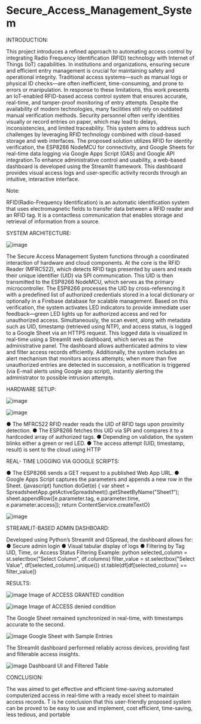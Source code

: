# Secure_Access_Management_System

INTRODUCTION:

This project introduces a refined approach to automating access control by integrating Radio Frequency Identification (RFID) technology with Internet of Things (IoT) capabilities. In institutions and organizations, ensuring secure and efficient entry management is crucial for maintaining safety and operational integrity. Traditional access systems—such as manual logs or physical ID checks—are often inefficient, time-consuming, and prone to errors or manipulation. In response to these limitations, this work presents an IoT-enabled RFID-based access control system that ensures accurate, real-time, and tamper-proof monitoring of entry attempts. Despite the availability of modern technologies, many facilities still rely on outdated manual verification methods. Security personnel often verify identities visually or record entries on paper, which may lead to delays, inconsistencies, and limited traceability. This system aims to address such challenges by leveraging RFID technology combined with cloud-based storage and web interfaces. The proposed solution utilizes RFID for identity verification, the ESP8266 NodeMCU for connectivity, and Google Sheets for real-time data logging via Google Apps Script (GAS) and Google API integration.To enhance administrative control and usability, a web-based dashboard is developed using the Streamlit framework. This dashboard provides visual access logs and user-specific activity records through an intuitive, interactive interface.

Note:

RFID(Radio-Frequency Identification) is an automatic identification system that uses electromagnetic fields to transfer data between a RFID reader and an RFID tag. It is a contactless communication that enables storage and retrieval of information from a source.


SYSTEM ARCHITECTURE:

![image](https://github.com/user-attachments/assets/3af1689e-6d41-42f3-a16b-5bc3fb111957)

The Secure Access Management System functions through a coordinated interaction of hardware and cloud components. At the core is the RFID Reader (MFRC522), which detects RFID tags presented by users and reads their unique identifier (UID) via SPI communication. This UID is then transmitted to the ESP8266 NodeMCU, which serves as the primary microcontroller. The ESP8266 processes the UID by cross-referencing it with a predefined list of authorized credentials stored in a local dictionary or optionally in a Firebase database for scalable management. Based on this verification, the system activates LED indicators to provide immediate user feedback—green LED lights up for authorized access and red for unauthorized access. Simultaneously, the scan event, along with metadata such as UID, timestamp (retrieved using NTP), and access status, is logged to a Google Sheet via an HTTPS request. This logged data is visualized in real-time using a Streamlit web dashboard, which serves as the administrative panel. The dashboard allows authenticated admins to view and filter access records efficiently. Additionally, the system includes an alert mechanism that monitors access attempts; when more than five unauthorized entries are detected in succession, a notification is triggered (via E-mail alerts using Google app script), instantly alerting the administrator to possible intrusion attempts.


HARDWARE SETUP:

![image](https://github.com/user-attachments/assets/f62cd21e-cfc8-4f18-bec0-92661df596a3)

![image](https://github.com/user-attachments/assets/f47ab677-5d96-4367-9f1d-6a2d995948a2)

● The MFRC522 RFID reader reads the UID of RFID tags upon proximity detection.
● The ESP8266 fetches this UID via SPI and compares it to a hardcoded array of authorized tags.
● Depending on validation, the system blinks either a green or red LED.
● The access attempt (UID, timestamp, result) is sent to the cloud using HTTP

REAL- TIME LOGGING VIA GOOGLE SCRIPTS:

● The ESP8266 sends a GET request to a published Web App URL.
● Google Apps Script captures the parameters and appends a new row in the Sheet. (javascript)
function doGet(e) {
 var sheet = SpreadsheetApp.getActiveSpreadsheet().getSheetByName("Sheet1");
 sheet.appendRow([e.parameter.tag, e.parameter.time, e.parameter.access]);
 return ContentService.createTextO}

 ![image](https://github.com/user-attachments/assets/2567f8b0-2abe-4d74-9bfc-9ca720b4de80)

 STREAMLIT-BASED ADMIN DASHBOARD:
 
Developed using Python’s Streamlit and GSpread, the dashboard allows for:
● Secure admin login
● Visual tabular display of logs
● Filtering by Tag UID, Time, or Access Status
Filtering Example:
python
selected_column = st.selectbox("Select Column", df.columns)
filter_value = st.selectbox("Select Value", df[selected_column].unique())
st.table(df[df[selected_column] == filter_value])

RESULTS:

![image](https://github.com/user-attachments/assets/a2abf155-ef3e-4d75-903a-f0563c21a400)
 Image of ACCESS GRANTED condition

![image](https://github.com/user-attachments/assets/aefea983-6610-4278-af8c-3cb4346964b0)
 Image of ACCESS denied condition

 The Google Sheet remained synchronized in real-time, with timestamps accurate to the
second.

![image](https://github.com/user-attachments/assets/79d6be10-e9e2-40a4-b67f-13ae25f2189c)
Google Sheet with Sample Entries

The Streamlit dashboard performed reliably across devices, providing fast and
filterable access insights.

![image](https://github.com/user-attachments/assets/7b0551a5-aec7-4a83-bd4a-ef0241adde8b)
 Dashboard UI and Filtered Table

 CONCLUSION:
 
The was aimed to get effective and efficient time-saving automated computerized access in real-time with a ready excel sheet to maintain access records. T is he conclusion that this user-friendly proposed system can be proved to be easy to use and implement, cost efficient, time-saving, less tedious, and portable










